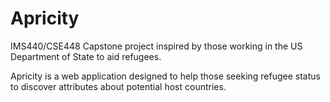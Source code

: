 # Apricity

IMS440/CSE448 Capstone project inspired by those working in the US Department of State to aid refugees.

Apricity is a web application designed to help those seeking refugee status to discover attributes about potential host countries.